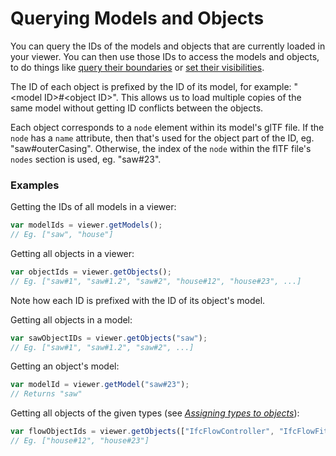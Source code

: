 # Querying Models and Objects

You can query the IDs of the models and objects that are currently loaded in your viewer. You can then use those IDs to access the models and objects, to do things like [query their boundaries](queryingBoundaries.md) or [set their visibilities](visibility.md).

The ID of each object is prefixed by the ID of its model, for example: "&lt;model ID&gt;\#&lt;object ID&gt;". This allows us to load multiple copies of the same model without getting ID conflicts between the objects.

Each object corresponds to a `node` element within its model's glTF file. If the `node` has a `name` attribute, then that's used for the object part of the ID, eg. "saw\#outerCasing". Otherwise, the index of the `node` within the flTF file's `nodes` section is used, eg. "saw\#23".

### Examples

Getting the IDs of all models in a viewer:

```javascript
var modelIds = viewer.getModels();
// Eg. ["saw", "house"]
```

Getting all objects in a viewer:

```javascript
var objectIds = viewer.getObjects();
// Eg. ["saw#1", "saw#1.2", "saw#2", "house#12", "house#23", ...]
```

Note how each ID is prefixed with the ID of its object's model.

Getting all objects in a model:

```javascript
var sawObjectIDs = viewer.getObjects("saw");
// Eg. ["saw#1", "saw#1.2", "saw#2", ...]
```

Getting an object's model:

```javascript
var modelId = viewer.getModel("saw#23");
// Returns "saw"
```

Getting all objects of the given types \(see [_Assigning types to objects_](assigningTypesToObjects.md)\):

```javascript
var flowObjectIds = viewer.getObjects(["IfcFlowController", "IfcFlowFitting"]);
// Eg. ["house#12", "house#23"]
```



